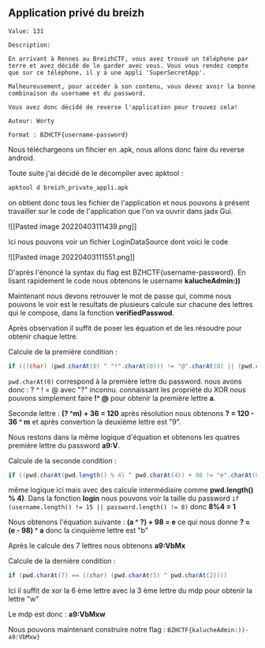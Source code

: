 ## Application privé du breizh

```
Value: 131

Description:

En arrivant à Rennes au BreizhCTF, vous avez trouvé un téléphone par terre et avez décidé de le garder avec vous. Vous vous rendez compte que sur ce téléphone, il y a une appli 'SuperSecretApp'.

Malheureusement, pour accéder à son contenu, vous devez avoir la bonne combinaison du username et du password.

Vous avez donc décidé de reverse l'application pour trouvez cela!

Auteur: Worty

Format : BZHCTF{username-password}
```

Nous téléchargeons un fihcier en .apk, nous allons donc faire du reverse android.

Toute suite j'ai décidé de le décompiler avec apktool : 

```bash
apktool d breizh_private_appli.apk
```


on obtient donc tous les fichier de l'application et nous pouvons à présent travailler sur le code de l'application que l'on va ouvrir dans jadx Gui.

![[Pasted image 20220403111439.png]]

Ici nous pouvons voir un fichier LoginDataSource dont voici le code

![[Pasted image 20220403111551.png]]

D'après l'énoncé la syntax du flag est BZHCTF{username-password}.
En lisant rapidement le code nous obtenons le username **kalucheAdmin:))**

Maintenant nous devons retrouver le mot de passe qui, comme nous pouvons le voir est le resultats de plusieurs calcule sur chacune des lettres qui le compose, dans la fonction **verifiedPasswod**. 

Après observation il suffit de poser les équation et de les résoudre pour obtenir chaque lettre. 

Calcule de la première condition : 
```java
if (((char) (pwd.charAt(0) ^ "!".charAt(0))) != "@".charAt(0) || (pwd.charAt(1) ^ "m".charAt(0)) + 36 != 120 || ((char) (pwd.charAt(0) ^ pwd.charAt(2))) != "[".charAt(0) || pwd.charAt(3) != "V".charAt(0)) { 
```
 
 `pwd.charAt(0)` correspond à la première lettre du password.
 nous avons donc : ? ^ ! = @ avec "?" inconnu.
connaissant les propriété du XOR nous pouvons simplement faire **!^ @** pour obtenir la première lettre **a**.

Seconde lettre : **(? ^m) + 36 = 120** après résolution nous obtenons 
**? = 120 - 36 ^ m** et après convertion la deuxième lettre est "9".

Nous restons dans la même logique d'équation et obtenons les quatres première lettre du password **a9:V**.

Calcule de la seconde condition :
```java
if ((pwd.charAt(pwd.length() % 4) ^ pwd.charAt(4)) + 98 != "e".charAt(0) || ((char) (pwd.charAt(5) + 7)) != "T".charAt(0) || ((char) ((pwd.charAt(6) & 255) ^ 16)) != "h".charAt(0))
```

même logique ici mais avec des calcule intermédiaire comme **pwd.length() % 4)**.
Dans la fonction **login** nous pouvons voir la taille du password `if (username.length() != 15 || password.length() != 8)`  donc **8%4 = 1**

Nous obtenons l'équation suivante : **(a ^ ?) + 98 = e** ce qui nous donne **? = (e - 98) ^ a** donc la cinquième lettre est "b"

Après le calcule des 7 lettres nous obtenons **a9:VbMx** 

Calcule de la dernière condition : 
```java
if (pwd.charAt(7) == ((char) (pwd.charAt(5) ^ pwd.charAt(2))))
```
Ici il suffit de xor la 6 ème lettre avec la 3 ème lettre du mdp pour obtenir la lettre "w"

Le mdp est donc : **a9:VbMxw**

Nous pouvons maintenant construire notre flag : `BZHCTF{kalucheAdmin:))-a9:VbMxw}`


